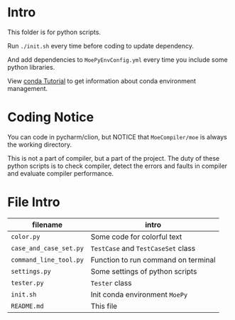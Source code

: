 # Intro

This folder is for python scripts.

Run `./init.sh` every time before coding to update dependency.

And add dependencies to `MoePyEnvConfig.yml` every time you include some python
libraries.

View [conda Tutorial](https://docs.conda.io/projects/conda/en/latest/user-guide/tasks/manage-environments.html#updating-an-environment)
to get information about conda environment management.

# Coding Notice

You can code in pycharm/clion, but NOTICE that `MoeCompiler/moe` is always the
working directory.

This is not a part of compiler, but a part of the project. The duty of these
python scripts is to check compiler, detect the errors and faults in compiler
and evaluate compiler performance.

# File Intro

| filename               | intro                               |
|------------------------|-------------------------------------|
| `color.py`             | Some code for colorful text         |
| `case_and_case_set.py` | `TestCase` and `TestCaseSet` class  |
| `command_line_tool.py` | Function to run command on terminal |
| `settings.py`          | Some settings of python scripts     |
| `tester.py`            | `Tester` class                      |
| `init.sh`              | Init conda environment `MoePy`      |
| `README.md`            | This file                           |
